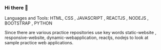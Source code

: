### Hi there 👋

<!--
**kasivivekkasivivek/kasivivekkasivivek** is a ✨ _special_ ✨ repository because its `README.md` (this file) appears on your GitHub profile.

Here are some ideas to get you started:

- 🔭 I’m currently working on ...
- 🌱 I’m currently learning ReactJS, Node js and complete web developmemt
- 👯 I’m looking to collaborate on ...
- 🤔 I’m looking for help with ...
- 💬 Ask me about ...
- 📫 How to reach me: Linkedin : https://www.linkedin.com/in/vivek-reddy-kasireddy-996661176/ 
- 😄 Pronouns: ...
- ⚡ Fun fact: ...

                        Linkedin : https://www.linkedin.com/in/vivek-reddy-kasireddy-996661176/

-->Languages and Tools: HTML, CSS , JAVASCRIPT , REACTJS , NODEJS , BOOTSTRAP , PYTHON 

Since there are various practice repositories use key words static-website , responsive-website, dynamic-webapplication, reactjs, nodejs to look at sample practice web applications.
